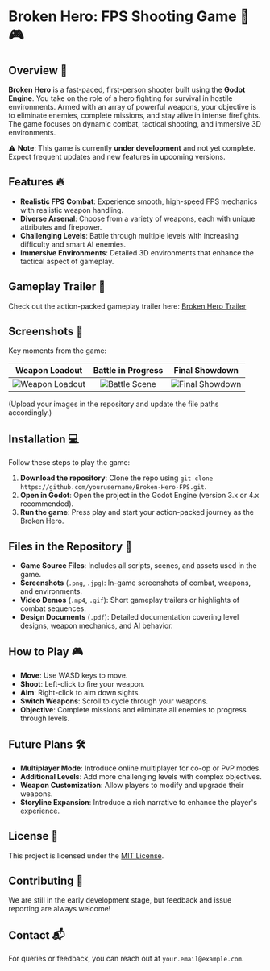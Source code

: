 # Broken Hero: FPS Shooting Game 🔫🎮

## Overview 🌟
**Broken Hero** is a fast-paced, first-person shooter built using the **Godot Engine**. You take on the role of a hero fighting for survival in hostile environments. Armed with an array of powerful weapons, your objective is to eliminate enemies, complete missions, and stay alive in intense firefights. The game focuses on dynamic combat, tactical shooting, and immersive 3D environments.

⚠️ **Note**: This game is currently **under development** and not yet complete. Expect frequent updates and new features in upcoming versions.

## Features 🔥
- **Realistic FPS Combat**: Experience smooth, high-speed FPS mechanics with realistic weapon handling.
- **Diverse Arsenal**: Choose from a variety of weapons, each with unique attributes and firepower.
- **Challenging Levels**: Battle through multiple levels with increasing difficulty and smart AI enemies.
- **Immersive Environments**: Detailed 3D environments that enhance the tactical aspect of gameplay.

## Gameplay Trailer 🎥
Check out the action-packed gameplay trailer here: [Broken Hero Trailer](#)

## Screenshots 📸
Key moments from the game:

| Weapon Loadout | Battle in Progress | Final Showdown |
|:--------------:|:------------------:|:--------------:|
| ![Weapon Loadout](path/to/weapon_loadout.png) | ![Battle Scene](path/to/battle_scene.png) | ![Final Showdown](path/to/final_showdown.png) |

(Upload your images in the repository and update the file paths accordingly.)

## Installation 💻
Follow these steps to play the game:
1. **Download the repository**: Clone the repo using `git clone https://github.com/yourusername/Broken-Hero-FPS.git`.
2. **Open in Godot**: Open the project in the Godot Engine (version 3.x or 4.x recommended).
3. **Run the game**: Press play and start your action-packed journey as the Broken Hero.

## Files in the Repository 📂
- **Game Source Files**: Includes all scripts, scenes, and assets used in the game.
- **Screenshots** (`.png`, `.jpg`): In-game screenshots of combat, weapons, and environments.
- **Video Demos** (`.mp4`, `.gif`): Short gameplay trailers or highlights of combat sequences.
- **Design Documents** (`.pdf`): Detailed documentation covering level designs, weapon mechanics, and AI behavior.

## How to Play 🎮
- **Move**: Use WASD keys to move.
- **Shoot**: Left-click to fire your weapon.
- **Aim**: Right-click to aim down sights.
- **Switch Weapons**: Scroll to cycle through your weapons.
- **Objective**: Complete missions and eliminate all enemies to progress through levels.

## Future Plans 🛠️
- **Multiplayer Mode**: Introduce online multiplayer for co-op or PvP modes.
- **Additional Levels**: Add more challenging levels with complex objectives.
- **Weapon Customization**: Allow players to modify and upgrade their weapons.
- **Storyline Expansion**: Introduce a rich narrative to enhance the player's experience.

## License 📜
This project is licensed under the [MIT License](LICENSE).

## Contributing 🤝
We are still in the early development stage, but feedback and issue reporting are always welcome!

## Contact 📬
For queries or feedback, you can reach out at `your.email@example.com`.
